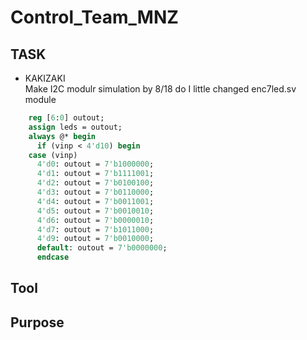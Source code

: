 # Control_Team_MNZ
## TASK
  - KAKIZAKI  
    Make I2C modulr simulation by 8/18
    do
    I little changed enc7led.sv module 

  ```enc7led.sv
      reg [6:0] outout;
      assign leds = outout;
      always @* begin
        if (vinp < 4'd10) begin
      case (vinp)
        4'd0: outout = 7'b1000000;
        4'd1: outout = 7'b1111001;
        4'd2: outout = 7'b0100100;
        4'd3: outout = 7'b0110000;
        4'd4: outout = 7'b0011001;
        4'd5: outout = 7'b0010010;
        4'd6: outout = 7'b0000010;
        4'd7: outout = 7'b1011000;
        4'd9: outout = 7'b0010000;
        default: outout = 7'b0000000;
        endcase
  ```

## Tool
## Purpose
